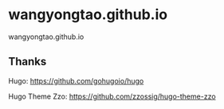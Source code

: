 # wangyongtao.github.io

wangyongtao.github.io



## Thanks

Hugo: https://github.com/gohugoio/hugo

Hugo Theme Zzo: https://github.com/zzossig/hugo-theme-zzo 
